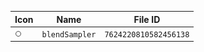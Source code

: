 | Icon | Name | File ID |
| ---  | ---  | ---     |
| ![](blendSampler.png) | `blendSampler` | `7624220810582456138` |
